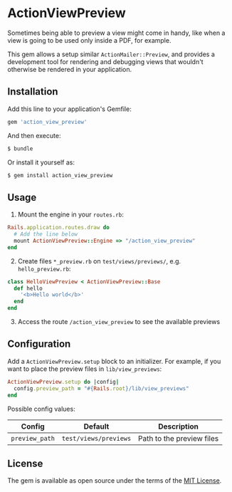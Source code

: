 # ActionViewPreview
Sometimes being able to preview a view might come in handy, like when a view is going to be used only inside a PDF, for example.

This gem allows a setup similar `ActionMailer::Preview`, and provides a development tool for rendering and debugging views that wouldn't otherwise be rendered in your application.

## Installation
Add this line to your application's Gemfile:

```ruby
gem 'action_view_preview'
```

And then execute:
```bash
$ bundle
```

Or install it yourself as:
```bash
$ gem install action_view_preview
```

## Usage
1. Mount the engine in your `routes.rb`:

```ruby
Rails.application.routes.draw do
  # Add the line below
  mount ActionViewPreview::Engine => "/action_view_preview"
end
```

2. Create files `*_preview.rb` on `test/views/previews/`, e.g. `hello_preview.rb`:

```ruby
class HelloViewPreview < ActionViewPreview::Base
  def hello
    '<b>Hello world</b>'
  end
end
```

3. Access the route `/action_view_preview` to see the available previews

## Configuration

Add a `ActionViewPreview.setup` block to an initializer. For example, if you want to place the preview files in `lib/view_previews`:

```ruby
ActionViewPreview.setup do |config|
  config.preview_path = "#{Rails.root}/lib/view_previews"
end
```

Possible config values:

| Config | Default | Description |
| - | - | - |
| `preview_path` | `test/views/previews` | Path to the preview files |

## License
The gem is available as open source under the terms of the [MIT License](https://opensource.org/licenses/MIT).

